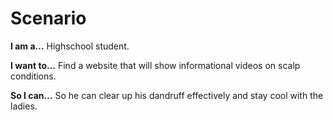# Scenario

**I am a…** Highschool student.

**I want to…** Find a website that will show informational videos on scalp conditions.

**So I can…** So he can clear up his dandruff effectively and stay cool with the ladies. 